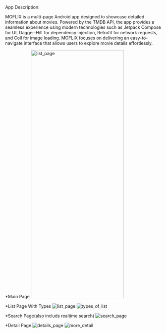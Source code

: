 App Description:

MOFLIX is a multi-page Android app designed to showcase detailed information about movies. Powered by the TMDB API, the app provides a seamless experience using modern technologies such as Jetpack Compose for UI, Dagger-Hilt for dependency injection, Retrofit for network requests, and Coil for image loading. MOFLIX focuses on delivering an easy-to-navigate interface that allows users to explore movie details effortlessly.



*Main Page
<img src="https://github.com/user-attachments/assets/407e8ff4-84bb-48da-857b-549a5900ac79" alt="list_page" width="300" height="800"/>

*List Page With Types
![list_page](https://github.com/user-attachments/assets/40c89ef8-8090-48c7-9e7d-2ecf9a8b2183)  ![types_of_list](https://github.com/user-attachments/assets/20bd29e3-f8ab-48bb-99a7-26d9ebf7019c)

*Search Page(also includs realtime search)
![search_page](https://github.com/user-attachments/assets/c39aa62c-afe9-4c6d-b502-98dd107fd59c)

*Detail Page
![details_page](https://github.com/user-attachments/assets/f5d8c736-f538-4e71-a572-e42c315ec616)  ![more_detail](https://github.com/user-attachments/assets/72dbf325-1332-44b6-be2c-28b2156c3052)

